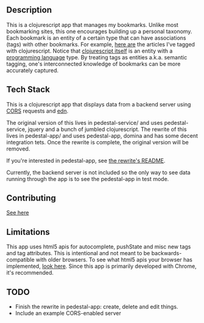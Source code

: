 ## Description

This is a clojurescript app that manages my bookmarks. Unlike most
bookmarking sites, this one encourages building up a personal
taxonomy. Each bookmark is an entity of a certain type that can have
associations (tags) with other bookmarks. For example,
[here are](http://semtag.me/#/search?query=article.cljs&search-type=tagged)
the articles I've tagged with clojurescript. Notice that
[clojurescript itself](http://semtag.me/#/thing/cljs) is an entity
with a [programming language](http://semtag.me/#/type/plang) type. By
treating tags as entities a.k.a. semantic tagging, one's interconnected
knowledge of bookmarks can be more accurately captured.

## Tech Stack

This is a clojurescript app that displays data from a backend
server using [CORS](http://www.w3.org/TR/cors/) requests and
[edn](https://github.com/edn-format/edn).

The original version of this lives in pedestal-service/ and uses
pedestal-service, jquery and a bunch of jumbled clojurescript. The rewrite of
this lives in pedestal-app/ and uses pedestal-app, domina and has some
decent integration tets. Once the rewrite is complete, the original
version will be removed.

If you're interested in pedestal-app, see
[the rewrite's README](pedestal-app/README.md).

Currently, the backend server is not included so the only way to see
data running through the app is to see the pedestal-app in test mode.

## Contributing
[See here](http://tagaholic.me/contributing.html)

## Limitations
This app uses html5 apis for autocomplete, pushState and misc new tags and tag attributes. This is
intentional and not meant to be backwards-compatible with older browsers. To see what html5 apis
your browser has implemented, [look here](https://html5test.com/).
Since this app is primarily developed with Chrome, it's recommended.

## TODO
* Finish the rewrite in pedestal-app: create, delete and edit things.
* Include an example CORS-enabled server

